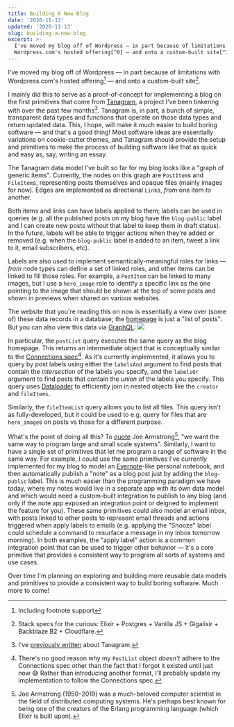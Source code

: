 ```yaml
---
title: Building A New Blog
date: '2020-11-13'
updated: '2020-11-13'
slug: building-a-new-blog
excerpt: >-
  I've moved my blog off of Wordpress — in part because of limitations with
  Wordpress.com's hosted offering[^0] — and onto a custom-built site[^1].
---
```



I've moved my blog off of Wordpress — in part because of limitations with Wordpress.com's hosted offering[^0] — and onto a custom-built site[^1].

I mainly did this to serve as a proof-of-concept for implementing a blog on the first primitives that come from [Tanagram](https://web.archive.org/web/20201023222955/https://tanagram.app/), a project I've been tinkering with over the past few months[^2]. Tanagram is, in part, a bunch of simple, transparent data types and functions that operate on those data types and return updated data. This, I hope, will make it much easier to build boring software — and that's a good thing! Most software ideas are essentially variations on cookie-cutter themes, and Tanagram should provide the setup and primitives to make the process of building software like that as quick and easy as, say, writing an essay.

The Tanagram data model I've built so far for my blog looks like a "graph of generic items". Currently, the nodes on this graph are `PostItem`s and `FileItem`s, representing posts themselves and opaque files (mainly images for now). Edges are implemented as directional `Link`s, _from_ one item _to_ another.

Both items and links can have labels applied to them; labels can be used in queries (e.g. all the published posts on my blog have the `blog-public` label and I can create new posts without that label to keep them in draft status). In the future, labels will be able to trigger actions when they're added or removed (e.g. when the `blog-public` label is added to an item, tweet a link to it, email subscribers, etc).

Labels are also used to implement semantically-meaningful roles for links — _from_ node types can define a set of linked roles, and other items can be linked to fill those roles. For example, a `PostItem` can be linked to many images, but I use a `hero_image` role to identify a specific link as the one pointing to the image that should be shown at the top of some posts and shown in previews when shared on various websites.

The website that you're reading this on now is essentially a view over (some of) these data records in a database; the [homepage](https://feifan.blog/) is just a "list of posts". But you can also view this data via [GraphQL](https://feifan.blog/graphiql):
![](https://files.tanagram.app/file/tanagram-data/prod-feifans-blog/blog-graphql.png)

In particular, the `postList` query executes the same query as the blog homepage. This returns an intermediate object that is conceptually similar to the [Connections spec](https://relay.dev/graphql/connections.htm)[^4]. As it's currently implemented, it allows you to query by post labels using either the `labelsAnd` argument to find posts that contain the _intersection_ of the labels you specify, and the `labelsOr` argument to find posts that contain the _union_ of the labels you specify. This query uses [Dataloader](https://github.com/absinthe-graphql/dataloader) to efficiently join in nested objects like the `creator` and `fileItems`.

Similarly, the `fileItemList` query allows you to list all files. This query isn't as fully-developed, but it could be used to e.g. query for files that are `hero_image`s on posts vs those for a different purpose.

What's the point of doing all this? To [quote](https://youtu.be/TTM_b7EJg5E?t=432) Joe Armstrong[^3], "we want the same way to program large and small scale systems". Similarly, I want to have a single set of primitives that let me program a range of software in the same way. For example, I could use the same primitives I've currently implemented for my blog to model an [Evernote](https://evernote.com/)-like personal notebook, and then automatically publish a "note" as a blog post just by adding the `blog-public` label. This is much easier than the programming paradigm we have today, where my notes would live in a separate app with its own data model and which would need a custom-built integration to publish to any blog (and only if the note app exposed an integration point or deigned to implement the feature for you). These same primitives could also model an email inbox, with posts linked to other posts to represent email threads and actions triggered when apply labels to emails (e.g. applying the "Snooze" label could schedule a command to resurface a message in my inbox tomorrow morning). In both examples, the "apply label" action is a common integration point that can be used to trigger other behavior — it's a core primitive that provides a consistent way to program all sorts of systems and use cases.

Over time I'm planning on exploring and building more reusable data models and primitives to provide a consistent way to build boring software. Much more to come!

[^0]: Including footnote support
[^1]: Stack specs for the curious: Elixir + Postgres + Vanilla JS + Gigalixir + Backblaze B2 + Cloudflare.
[^2]: I've [previously written](/posts/tanagram-intro) about Tanagram.
[^3]: Joe Armstrong (1950–2019) was a much-beloved computer scientist in the field of distributed computing systems. He's perhaps best known for being one of the creators of the Erlang programming language (which Elixir is built upon).
[^4]: There's no good reason why my `PostList` object _doesn't_ adhere to the Connections spec other than the fact that I forgot it existed until just now 😅 Rather than introducing another format, I'll probably update my implementation to follow the Connections spec.
